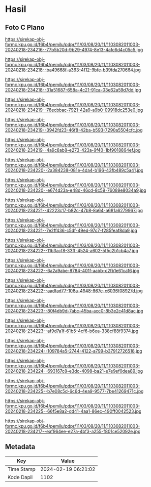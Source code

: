 # Hasil

## Foto C Plano

https://sirekap-obj-formc.kpu.go.id/f6b4/pemilu/pdpr/11/03/08/20/11/1103082011003-20240218-234216--77b5b20d-9b29-4974-8e13-4afc6d4c05c5.jpg

https://sirekap-obj-formc.kpu.go.id/f6b4/pemilu/pdpr/11/03/08/20/11/1103082011003-20240218-234218--ba49668f-a363-4f12-9bfe-b39fda270664.jpg

https://sirekap-obj-formc.kpu.go.id/f6b4/pemilu/pdpr/11/03/08/20/11/1103082011003-20240218-234218--31a51687-658a-4c21-91ca-03e62a59d7dd.jpg

https://sirekap-obj-formc.kpu.go.id/f6b4/pemilu/pdpr/11/03/08/20/11/1103082011003-20240218-234219--76ecbbac-7921-42a9-a9b0-09918dc253e0.jpg

https://sirekap-obj-formc.kpu.go.id/f6b4/pemilu/pdpr/11/03/08/20/11/1103082011003-20240218-234219--3942fd23-46f8-42ba-b593-7290a5504cfc.jpg

https://sirekap-obj-formc.kpu.go.id/f6b4/pemilu/pdpr/11/03/08/20/11/1103082011003-20240218-234219--4a9c8ab8-e273-423a-9f40-1bf9018864ef.jpg

https://sirekap-obj-formc.kpu.go.id/f6b4/pemilu/pdpr/11/03/08/20/11/1103082011003-20240218-234220--2a384238-081e-4da4-b196-43fb489c5a41.jpg

https://sirekap-obj-formc.kpu.go.id/f6b4/pemilu/pdpr/11/03/08/20/11/1103082011003-20240218-234220--e674d23a-e48d-46cd-8c59-76089e8034a9.jpg

https://sirekap-obj-formc.kpu.go.id/f6b4/pemilu/pdpr/11/03/08/20/11/1103082011003-20240218-234221--42223c17-b82c-47b8-8a64-a681a6279967.jpg

https://sirekap-obj-formc.kpu.go.id/f6b4/pemilu/pdpr/11/03/08/20/11/1103082011003-20240218-234221--7e2ff436-c5df-49ed-97c7-f285feaf8da9.jpg

https://sirekap-obj-formc.kpu.go.id/f6b4/pemilu/pdpr/11/03/08/20/11/1103082011003-20240218-234222--11b3acf8-33ff-4524-a602-5f5c2b1cb4a7.jpg

https://sirekap-obj-formc.kpu.go.id/f6b4/pemilu/pdpr/11/03/08/20/11/1103082011003-20240218-234222--6a2a9abe-8784-401f-aabb-c2fb1e61ca16.jpg

https://sirekap-obj-formc.kpu.go.id/f6b4/pemilu/pdpr/11/03/08/20/11/1103082011003-20240218-234222--aadfad77-108a-4948-867e-c6036f08927d.jpg

https://sirekap-obj-formc.kpu.go.id/f6b4/pemilu/pdpr/11/03/08/20/11/1103082011003-20240218-234223--80f4db9d-7abc-45ba-acc0-8b3e2c41d8ac.jpg

https://sirekap-obj-formc.kpu.go.id/f6b4/pemilu/pdpr/11/03/08/20/11/1103082011003-20240218-234223--af9d7a1f-61b5-4cf6-b6ea-338cf88f9374.jpg

https://sirekap-obj-formc.kpu.go.id/f6b4/pemilu/pdpr/11/03/08/20/11/1103082011003-20240218-234224--109784a5-2744-4122-a799-b37912726518.jpg

https://sirekap-obj-formc.kpu.go.id/f6b4/pemilu/pdpr/11/03/08/20/11/1103082011003-20240218-234224--693167c8-e3dc-4098-ba21-e7e9ef0dea89.jpg

https://sirekap-obj-formc.kpu.go.id/f6b4/pemilu/pdpr/11/03/08/20/11/1103082011003-20240218-234225--b7e08c5d-6c6d-4ea9-9577-7be41269471c.jpg

https://sirekap-obj-formc.kpu.go.id/f6b4/pemilu/pdpr/11/03/08/20/11/1103082011003-20240218-234225--66f5e8a2-dd41-4aa1-86ec-490ff0042523.jpg

https://sirekap-obj-formc.kpu.go.id/f6b4/pemilu/pdpr/11/03/08/20/11/1103082011003-20240218-234217--eaf964ee-e27a-4bf3-a255-f801ce52092e.jpg


## Metadata

| Key        | Value               |
| ---------- | ------------------- |
| Time Stamp | 2024-02-19 06:21:02 |
| Kode Dapil | 1102                |



